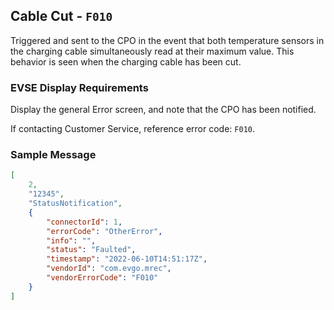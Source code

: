 ## Cable Cut - `F010`

Triggered and sent to the CPO in the event that both temperature sensors in the
charging cable simultaneously read at their maximum value. This behavior is seen
when the charging cable has been cut.

### EVSE Display Requirements

Display the general Error screen, and note that the CPO has been notified.

If contacting Customer Service, reference error code: `F010`.

### Sample Message

```json
[
    2,
    "12345",
    "StatusNotification",
    {
		"connectorId": 1,
		"errorCode": "OtherError",
		"info": "",
		"status": "Faulted",
		"timestamp": "2022-06-10T14:51:17Z",
		"vendorId": "com.evgo.mrec",
		"vendorErrorCode": "F010"
    }
]
```
